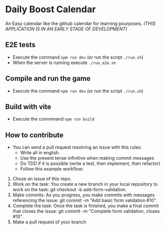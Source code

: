 # Daily Boost Calendar

An Easy calendar like the github calendar for learning pourposes. _(THIS APPLICATION IS IN AN EARLY STAGE OF DEVELOPMENT)_

## E2E tests

- Execute the command `npm run dev` (or run the script `./run.sh`)
- When the server is running execute `./run_e2e.sh`

## Compile and run the game

- Execute the command `npm run dev` (or run the script `./run.sh`)

## Build with vite

- Execute the commmand `npm run build`

## How to contribute

- You can send a pull request resolving an issue with this rules:
  - Write all in english.
  - Use the present tense infinitive when making commit messages
  - Do TDD if it is possible (write a test, then implement, then refactor)
  - Follow this example workflow:

1. Chose an issue of this repo.
2. Work on the task: You create a new branch in your local repository to work on the task: git checkout -b add-form-validation.
3. Make commits: As you progress, you make commits with messages referencing the issue: git commit -m "Add basic form validation #10".
4. Complete the task: Once the task is finished, you make a final commit that closes the issue: git commit -m "Complete form validation, closes #10".
5. Make a pull request of your branch
